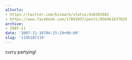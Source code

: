 ```yaml
---
alturls:
- https://twitter.com/bismark/status/418383682
- https://www.facebook.com/17803937/posts/856461637029
archive:
- 2007-11
date: '2007-11-16T04:25:19+00:00'
slug: '1195187119'
---
```


curry partying!

